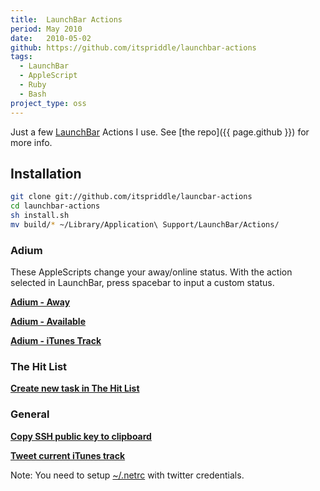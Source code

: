 ```yaml
---
title:  LaunchBar Actions
period: May 2010
date:   2010-05-02
github: https://github.com/itspriddle/launchbar-actions
tags:
  - LaunchBar
  - AppleScript
  - Ruby
  - Bash
project_type: oss
---
```


Just a few [LaunchBar][] Actions I use. See [the repo]({{ page.github }}) for
more info.

## Installation

```sh
git clone git://github.com/itspriddle/launcbar-actions
cd launchbar-actions
sh install.sh
mv build/* ~/Library/Application\ Support/LaunchBar/Actions/
```

### Adium

These AppleScripts change your away/online status. With the action selected in LaunchBar,
press spacebar to input a custom status.

**[Adium - Away](https://github.com/itspriddle/launchbar-actions/raw/master/scripts/Adium%20-%20Away.scpt)**

**[Adium - Available](https://github.com/itspriddle/launchbar-actions/raw/master/scripts/Adium%20-%20Available.scpt)**

**[Adium - iTunes Track](https://github.com/itspriddle/launchbar-actions/raw/master/scripts/Adium%20-%20iTunes%20Track.scpt)**

### The Hit List

**[Create new task in The Hit List](https://github.com/itspriddle/launchbar-actions/raw/master/scripts/Create%20new%20task%20in%20The%20Hit%20List.scpt)**

### General

**[Copy SSH public key to clipboard](https://github.com/itspriddle/launchbar-actions/raw/master/scripts/Copy%20SSH%20public%20key%20to%20clipboard.scpt)**

**[Tweet current iTunes track](https://github.com/itspriddle/launchbar-actions/raw/master/scripts/Tweet%20current%20iTunes%20track.scpt)**

Note: You need to setup [~/.netrc](https://gist.github.com/raw/387548/ed8694aaf1034d8b2251a69273bdf7fe6a231329/netrc) with twitter credentials.

[LaunchBar]: https://www.obdev.at/products/launchbar/index.html
